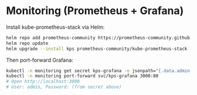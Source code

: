 # Monitoring (Prometheus + Grafana)

Install kube-prometheus-stack via Helm:
```bash
helm repo add prometheus-community https://prometheus-community.github.io/helm-charts
helm repo update
helm upgrade --install kps prometheus-community/kube-prometheus-stack -n monitoring --create-namespace
```

Then port-forward Grafana:
```bash
kubectl -n monitoring get secret kps-grafana -o jsonpath="{.data.admin-password}" | base64 -d && echo
kubectl -n monitoring port-forward svc/kps-grafana 3000:80
# Open http://localhost:3000
# User: admin, Password: (from secret above)
```
